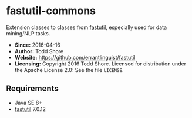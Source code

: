 fastutil-commons
================================================================================
Extension classes to classes from [fastutil](http://fastutil.di.unimi.it/), especially used for data mining/NLP tasks.

* **Since:** 2016-04-16
* **Author:** Todd Shore
* **Website:**  https://github.com/errantlinguist/fastutil
* **Licensing:** Copyright 2016 Todd Shore. Licensed for distribution under the Apache License 2.0: See the file `LICENSE`.

Requirements
--------------------------------------------------------------------------------
- Java SE 8+
- [fastutil](http://fastutil.di.unimi.it/) 7.0.12
